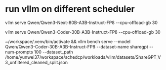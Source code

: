 # run vllm on different scheduler


vllm serve Qwen/Qwen3-Next-80B-A3B-Instruct-FP8  --cpu-offload-gb 30

vllm serve Qwen/Qwen3-Coder-30B-A3B-Instruct-FP8  --cpu-offload-gb 30

~/workspace/.venv/bin/activate && vllm bench serve --model Qwen/Qwen3-Coder-30B-A3B-Instruct-FP8 --dataset-name sharegpt --num-prompts 100 --dataset_path /home/yunwei37/workspace/schedcp/workloads/vllm/datasets/ShareGPT_V3_unfiltered_cleaned_split.json
